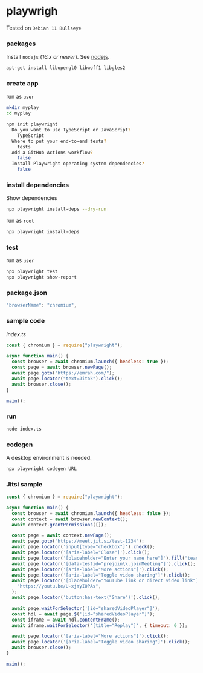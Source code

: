 # playwrigh

Tested on `Debian 11 Bullseye`

### packages

Install `nodejs` (_16.x or newer_). See [nodejs](./nodejs.md).

```bash
apt-get install libopengl0 libwoff1 libgles2
```

### create app

run as `user`

```bash
mkdir myplay
cd myplay

npm init playwright
  Do you want to use TypeScript or JavaScript?
    TypeScript
  Where to put your end-to-end tests?
    tests
  Add a GitHub Actions workflow?
    false
  Install Playwright operating system dependencies?
    false
```

### install dependencies

Show dependencies

```bash
npx playwright install-deps --dry-run
```

run as `root`

```bash
npx playwright install-deps
```

### test

run as `user`

```bash
npx playwright test
npx playwright show-report
```

### package.json

```javascript
"browserName": "chromium",
```

### sample code

_index.ts_

```javascript
const { chromium } = require("playwright");

async function main() {
  const browser = await chromium.launch({ headless: true });
  const page = await browser.newPage();
  await page.goto("https://emrah.com/");
  await page.locator("text=Jitok").click();
  await browser.close();
}

main();
```

### run

```bash
node index.ts
```

### codegen

A desktop environment is needed.

```bash
npx playwright codegen URL
```

### Jitsi sample

```javascript
const { chromium } = require("playwright");

async function main() {
  const browser = await chromium.launch({ headless: false });
  const context = await browser.newContext();
  await context.grantPermissions([]);

  const page = await context.newPage();
  await page.goto("https://meet.jit.si/test-1234");
  await page.locator('input[type="checkbox"]').check();
  await page.locator('[aria-label="Close"]').click();
  await page.locator('[placeholder="Enter your name here"]').fill("teacher");
  await page.locator('[data-testid="prejoin\\.joinMeeting"]').click();
  await page.locator('[aria-label="More actions"]').click();
  await page.locator('[aria-label="Toggle video sharing"]').click();
  await page.locator('[placeholder="YouTube link or direct video link"]').fill(
    "https://youtu.be/U-xjYyIOPAs",
  );
  await page.locator('button:has-text("Share")').click();

  await page.waitForSelector('[id="sharedVideoPlayer"]');
  const hdl = await page.$('[id="sharedVideoPlayer"]');
  const iframe = await hdl.contentFrame();
  await iframe.waitForSelector('[title="Replay"]', { timeout: 0 });

  await page.locator('[aria-label="More actions"]').click();
  await page.locator('[aria-label="Toggle video sharing"]').click();
  await browser.close();
}

main();
```
